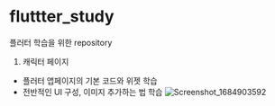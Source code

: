 # fluttter_study

플러터 학습을 위한 repository

1. 캐릭터 페이지
 - 플러터 앱페이지의 기본 코드와 위젯 학습
 - 전반적인 UI 구성, 이미지 추가하는 법 학습
![Screenshot_1684903592](https://github.com/yegri/fluttter_study/assets/113401733/602d6b4c-8c99-48c3-b24a-0f0b2fae6171)
